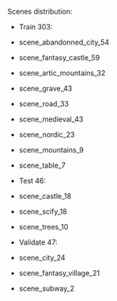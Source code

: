 Scenes distribution:

* Train 303:
 * scene_abandonned_city_54
 * scene_fantasy_castle_59
 * scene_artic_mountains_32
 * scene_grave_43
 * scene_road_33
 * scene_medieval_43
 * scene_nordic_23
 * scene_mountains_9
 * scene_table_7

* Test 46:
 * scene_castle_18
 * scene_scify_18
 * scene_trees_10

* Validate 47:
 * scene_city_24
 * scene_fantasy_village_21
 * scene_subway_2